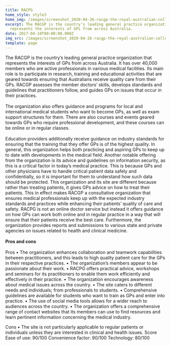 ```yaml
---
title: RACPG
home_style: style3
home_img: /images/screenshot_2020-04-26-racgp-the-royal-australian-college-of-general-practitioners.png
excerpt: The RACGP is the country’s leading general practice organization that
  represents the interests of GPs from across Australia.
date: 2017-04-10T00:00:00.000Z
img_src: /images/screenshot_2020-04-26-racgp-the-royal-australian-college-of-general-practitioners.png
template: page
---
```

The RACGP is the country’s leading general practice organization that represents the interests of GPs from across Australia. It has over 40,000 members who are active professionals in various medical facilities. Its main role is to participate in research, training and educational activities that are geared towards ensuring that Australians receive quality care from their GPs. RACGP assesses the member doctors’ skills, develops standards and guidelines that practitioners follow, and guides GPs on issues that occur in their practices.  \
\
The organization also offers guidance and programs for local and international medical students who want to become GPs, as well as exam support structures for them. There are also courses and events geared towards GPs who require professional development, and these courses can be online or in regular classes. \
\
Education providers additionally receive guidance on industry standards for ensuring that the training that they offer GPs is of the highest quality. In general, this organization helps both practicing and aspiring GPs to keep up to date with developments in the medical field.  Another notable offering from the organization is its advice and guidelines on information security, as this is a critical factor in today’s medical practice. This is because GPs and other physicians have to handle critical patient data safely and confidentially, so it is important for them to understand how such data should be protected.  This organization and its site are different because rather than treating patients, it gives GPs advice on how to treat their patients. This in effect makes RACGP a consultative organization that ensures medical professionals keep up with the expected industry standards and practices while enhancing their patients’ quality of care and safety. RACPG is not an online doctor service but instead it offers guidance on how GPs can work both online and in regular practice in a way that will ensure that their patients receive the best care. Furthermore, the organization provides reports and submissions to various state and private agencies on issues related to health and clinical medicine. \
\
**Pros and cons**  \
\
Pros 
•	The organization enhances collaboration and teamwork capabilities between practitioners, and this leads to high quality patient care for the GPs in their respective practices.
•	The organization’s members appear to be passionate about their work. 
•	RACPG offers practical advice, workshops and seminars for its practitioners to enable them work efficiently and effectively in their practice. 
•	 The organization encourages awareness about medical issues across the country.
•	The site caters to different needs and individuals; from professionals to students.
•	Comprehensive guidelines are available for students who want to train as GPs and enter into practice. 
•	The use of social media tools allows for a wider reach to audiences across the country. 
•	The organization offers a comprehensive range of contact websites that its members can use to find resources and learn pertinent information concerning the medical industry. 

Cons  •	The site is not particularly applicable to regular patients or individuals unless they are interested in clinical and health issues. 
Score
Ease of use: 90/100 
Convenience factor: 90/100
Technology: 80/100